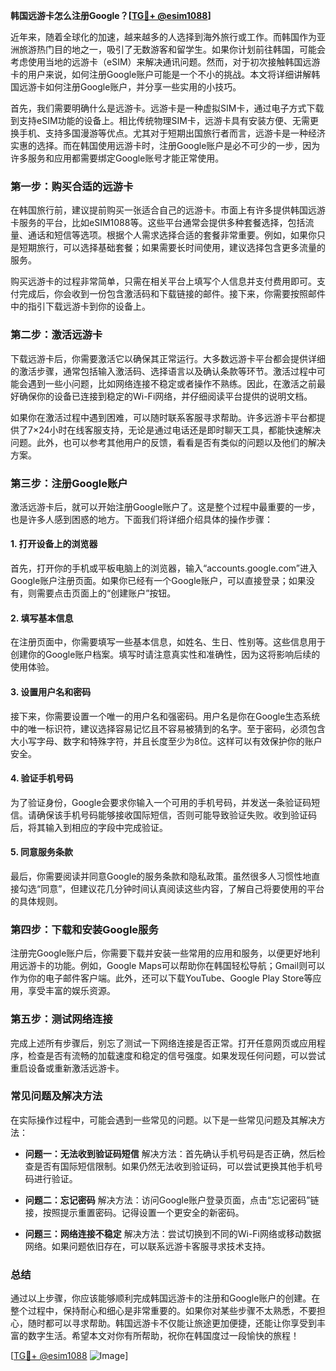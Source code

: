 **韩国远游卡怎么注册Google？[[TG💪+ @esim1088](https://t.me/s/esim1088)]**

近年来，随着全球化的加速，越来越多的人选择到海外旅行或工作。而韩国作为亚洲旅游热门目的地之一，吸引了无数游客和留学生。如果你计划前往韩国，可能会考虑使用当地的远游卡（eSIM）来解决通讯问题。然而，对于初次接触韩国远游卡的用户来说，如何注册Google账户可能是一个不小的挑战。本文将详细讲解韩国远游卡如何注册Google账户，并分享一些实用的小技巧。

首先，我们需要明确什么是远游卡。远游卡是一种虚拟SIM卡，通过电子方式下载到支持eSIM功能的设备上。相比传统物理SIM卡，远游卡具有安装方便、无需更换手机、支持多国漫游等优点。尤其对于短期出国旅行者而言，远游卡是一种经济实惠的选择。而在韩国使用远游卡时，注册Google账户是必不可少的一步，因为许多服务和应用都需要绑定Google账号才能正常使用。

### **第一步：购买合适的远游卡**
在韩国旅行前，建议提前购买一张适合自己的远游卡。市面上有许多提供韩国远游卡服务的平台，比如eSIM1088等。这些平台通常会提供多种套餐选择，包括流量、通话和短信等选项。根据个人需求选择合适的套餐非常重要。例如，如果你只是短期旅行，可以选择基础套餐；如果需要长时间使用，建议选择包含更多流量的服务。

购买远游卡的过程非常简单，只需在相关平台上填写个人信息并支付费用即可。支付完成后，你会收到一份包含激活码和下载链接的邮件。接下来，你需要按照邮件中的指引下载远游卡到你的设备上。

### **第二步：激活远游卡**
下载远游卡后，你需要激活它以确保其正常运行。大多数远游卡平台都会提供详细的激活步骤，通常包括输入激活码、选择语言以及确认条款等环节。激活过程中可能会遇到一些小问题，比如网络连接不稳定或者操作不熟练。因此，在激活之前最好确保你的设备已连接到稳定的Wi-Fi网络，并仔细阅读平台提供的说明文档。

如果你在激活过程中遇到困难，可以随时联系客服寻求帮助。许多远游卡平台都提供了7×24小时在线客服支持，无论是通过电话还是即时聊天工具，都能快速解决问题。此外，也可以参考其他用户的反馈，看看是否有类似的问题以及他们的解决方案。

### **第三步：注册Google账户**
激活远游卡后，就可以开始注册Google账户了。这是整个过程中最重要的一步，也是许多人感到困惑的地方。下面我们将详细介绍具体的操作步骤：

#### **1. 打开设备上的浏览器**
首先，打开你的手机或平板电脑上的浏览器，输入“accounts.google.com”进入Google账户注册页面。如果你已经有一个Google账户，可以直接登录；如果没有，则需要点击页面上的“创建账户”按钮。

#### **2. 填写基本信息**
在注册页面中，你需要填写一些基本信息，如姓名、生日、性别等。这些信息用于创建你的Google账户档案。填写时请注意真实性和准确性，因为这将影响后续的使用体验。

#### **3. 设置用户名和密码**
接下来，你需要设置一个唯一的用户名和强密码。用户名是你在Google生态系统中的唯一标识符，建议选择容易记忆且不容易被猜到的名字。至于密码，必须包含大小写字母、数字和特殊字符，并且长度至少为8位。这样可以有效保护你的账户安全。

#### **4. 验证手机号码**
为了验证身份，Google会要求你输入一个可用的手机号码，并发送一条验证码短信。请确保该手机号码能够接收国际短信，否则可能导致验证失败。收到验证码后，将其输入到相应的字段中完成验证。

#### **5. 同意服务条款**
最后，你需要阅读并同意Google的服务条款和隐私政策。虽然很多人习惯性地直接勾选“同意”，但建议花几分钟时间认真阅读这些内容，了解自己将要使用的平台的具体规则。

### **第四步：下载和安装Google服务**
注册完Google账户后，你需要下载并安装一些常用的应用和服务，以便更好地利用远游卡的功能。例如，Google Maps可以帮助你在韩国轻松导航；Gmail则可以作为你的电子邮件客户端。此外，还可以下载YouTube、Google Play Store等应用，享受丰富的娱乐资源。

### **第五步：测试网络连接**
完成上述所有步骤后，别忘了测试一下网络连接是否正常。打开任意网页或应用程序，检查是否有流畅的加载速度和稳定的信号强度。如果发现任何问题，可以尝试重启设备或重新激活远游卡。

### **常见问题及解决方法**
在实际操作过程中，可能会遇到一些常见的问题。以下是一些常见问题及其解决方法：

- **问题一：无法收到验证码短信**
  解决方法：首先确认手机号码是否正确，然后检查是否有国际短信限制。如果仍然无法收到验证码，可以尝试更换其他手机号码进行验证。

- **问题二：忘记密码**
  解决方法：访问Google账户登录页面，点击“忘记密码”链接，按照提示重置密码。记得设置一个更安全的新密码。

- **问题三：网络连接不稳定**
  解决方法：尝试切换到不同的Wi-Fi网络或移动数据网络。如果问题依旧存在，可以联系远游卡客服寻求技术支持。

### **总结**
通过以上步骤，你应该能够顺利完成韩国远游卡的注册和Google账户的创建。在整个过程中，保持耐心和细心是非常重要的。如果你对某些步骤不太熟悉，不要担心，随时都可以寻求帮助。韩国远游卡不仅能让旅途更加便捷，还能让你享受到丰富的数字生活。希望本文对你有所帮助，祝你在韩国度过一段愉快的旅程！

[[TG💪+ @esim1088](https://t.me/s/esim1088) ![Image](https://i.postimg.cc/4NQfJmqS/Snipaste-2025-05-13-00-14-12.png)]